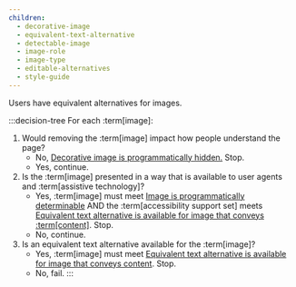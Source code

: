 ```yaml
---
children:
  - decorative-image
  - equivalent-text-alternative
  - detectable-image
  - image-role
  - image-type
  - editable-alternatives
  - style-guide
---
```


Users have equivalent alternatives for images.

:::decision-tree
For each :term[image]:
1. Would removing the :term[image] impact how people understand the page?
   - No, <a href="#decorative-image">Decorative image is programmatically hidden.</a> Stop.
   - Yes, continue.
2. Is the :term[image] presented in a way that is available to user agents and :term[assistive technology]?
   - Yes, :term[image] must meet <a href="#detectable-image">Image is programmatically determinable</a> AND the :term[accessibility support set] meets <a href="#equivalent-text-alternative">Equivalent text alternative is available for image that conveys :term[content]</a>. Stop.
   - No, continue.
3. Is an equivalent text alternative available for the :term[image]?
   - Yes, :term[image] must meet <a href="#equivalent-text-alternative">Equivalent text alternative is available for image that conveys content</a>. Stop.
   - No, fail.
:::
